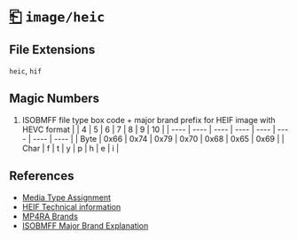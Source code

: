 # [⎗](../README.md) `image/heic`

## File Extensions

`heic`, `hif`

## Magic Numbers

1. ISOBMFF file type box code + major brand prefix for HEIF image with HEVC format
   | | 4 | 5 | 6 | 7 | 8 | 9 | 10 |
   | ---- | ---- | ---- | ---- | ---- | ---- | ---- | ---- |
   | Byte | 0x66 | 0x74 | 0x79 | 0x70 | 0x68 | 0x65 | 0x69 |
   | Char | f | t | y | p | h | e | i |

## References

- [Media Type Assignment](https://www.iana.org/assignments/media-types/image/heic)
- [HEIF Technical information](https://nokiatech.github.io/heif/technical.html)
- [MP4RA Brands](https://mp4ra.org/registered-types/brands)
- [ISOBMFF Major Brand Explanation](https://www.ftyps.com/what.html)
